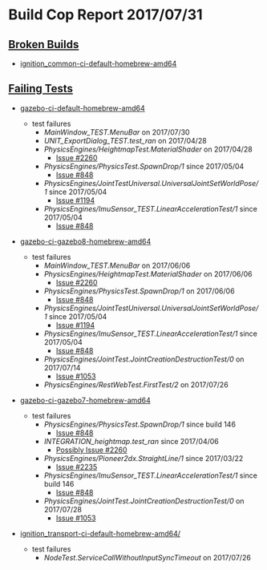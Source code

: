 # Build Cop Report 2017/07/31 #

## [Broken Builds](https://build.osrfoundation.org/view/main/view/BuildCopFail/) ##

* [ignition_common-ci-default-homebrew-amd64](https://build.osrfoundation.org/view/main/view/BuildCopFail/job/ignition_common-ci-default-windows7-amd64/162/)


## [Failing Tests](https://build.osrfoundation.org/view/main/view/BuildCopTests/) ##

* [gazebo-ci-default-homebrew-amd64](https://build.osrfoundation.org/view/main/view/BuildCopTests/job/gazebo-ci-default-homebrew-amd64/)
    * test failures
        * *MainWindow_TEST.MenuBar* on 2017/07/30
        * *UNIT_ExportDialog_TEST.test_ran* on 2017/04/28
        * *PhysicsEngines/HeightmapTest.MaterialShader* on 2017/04/28
            * [Issue #2260](https://bitbucket.org/osrf/gazebo/issues/2260)
        * *PhysicsEngines/PhysicsTest.SpawnDrop/1* since 2017/05/04
            * [Issue #848](https://bitbucket.org/osrf/gazebo/issues/848)
        * *PhysicsEngines/JointTestUniversal.UniversalJointSetWorldPose/1* since 2017/05/04
            * [Issue #1194](https://bitbucket.org/osrf/gazebo/issues/1194)
        * *PhysicsEngines/ImuSensor_TEST.LinearAccelerationTest/1* since 2017/05/04
            * [Issue #848](https://bitbucket.org/osrf/gazebo/issues/848)

* [gazebo-ci-gazebo8-homebrew-amd64](https://build.osrfoundation.org/view/main/view/BuildCopTests/job/gazebo-ci-gazebo8-homebrew-amd64)
    * test failures
        * *MainWindow_TEST.MenuBar* on 2017/06/06
        * *PhysicsEngines/HeightmapTest.MaterialShader* on 2017/06/06
            * [Issue #2260](https://bitbucket.org/osrf/gazebo/issues/2260)
        * *PhysicsEngines/PhysicsTest.SpawnDrop/1* on 2017/06/06
            * [Issue #848](https://bitbucket.org/osrf/gazebo/issues/848)
        * *PhysicsEngines/JointTestUniversal.UniversalJointSetWorldPose/1* since 2017/05/04
            * [Issue #1194](https://bitbucket.org/osrf/gazebo/issues/1194)
        * *PhysicsEngines/ImuSensor_TEST.LinearAccelerationTest/1* since 2017/05/04
            * [Issue #848](https://bitbucket.org/osrf/gazebo/issues/848)
        * *PhysicsEngines/JointTest.JointCreationDestructionTest/0* on 2017/07/14
            * [Issue #1053](https://bitbucket.org/osrf/gazebo/issues/1053)
        * *PhysicsEngines/RestWebTest.FirstTest/2* on 2017/07/26

* [gazebo-ci-gazebo7-homebrew-amd64](https://build.osrfoundation.org/view/main/view/BuildCopTests/job/gazebo-ci-gazebo7-homebrew-amd64/)
    * test failures
        * *PhysicsEngines/PhysicsTest.SpawnDrop/1* since build 146
            * [Issue #848](https://bitbucket.org/osrf/gazebo/issues/848)
        * *INTEGRATION_heightmap.test_ran* since 2017/04/06
            * [Possibly Issue #2260](https://bitbucket.org/osrf/gazebo/issues/2260)
        * *PhysicsEngines/Pioneer2dx.StraightLine/1* since 2017/03/22
            * [Issue #2235](https://bitbucket.org/osrf/gazebo/issues/2235)
        * *PhysicsEngines/ImuSensor_TEST.LinearAccelerationTest/1* since build 146
            * [Issue #848](https://bitbucket.org/osrf/gazebo/issues/848)
        * *PhysicsEngines/JointTest.JointCreationDestructionTest/0* on 2017/07/28
            * [Issue #1053](https://bitbucket.org/osrf/gazebo/issues/1053)

* [ignition_transport-ci-default-homebrew-amd64/](https://build.osrfoundation.org/view/main/view/BuildCopTests/job/ignition_transport-ci-default-homebrew-amd64/)
    * test failures
        * *NodeTest.ServiceCallWithoutInputSyncTimeout* on 2017/07/26